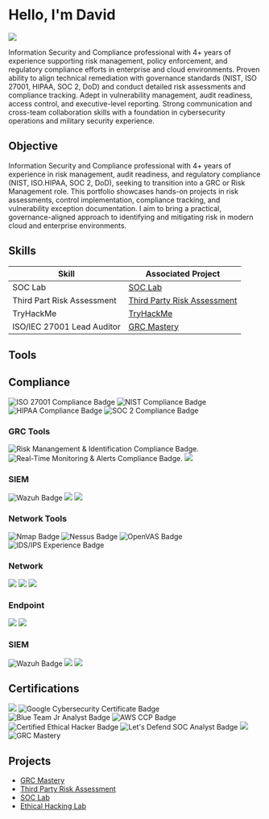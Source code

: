 # Hello, I'm David
<a href="https://linkedin.com/in/david-p-172823149"><img src="https://img.shields.io/badge/-LinkedIn-0072b1?&style=for-the-badge&logo=linkedin&logoColor=white" /></a>

Information Security and Compliance professional with 4+ years of experience supporting risk management, policy enforcement, and regulatory compliance efforts in enterprise and cloud environments. Proven ability to align technical remediation with governance standards (NIST, ISO 27001, HIPAA, SOC 2, DoD) and conduct detailed risk assessments and compliance tracking. Adept in vulnerability management, audit readiness, access control, and executive-level reporting. Strong communication and cross-team collaboration skills with a foundation in cybersecurity operations and military security experience.

## Objective

Information Security and Compliance professional with 4+ years of experience in risk management, audit readiness, and regulatory compliance (NIST, ISO.HIPAA, SOC 2, DoD), seeking to transition into a GRC or Risk Management role. This portfolio showcases hands-on projects in risk assessments, control implementation, compliance tracking, and vulnerability exception documentation. I aim to bring a practical, governance-aligned approach to identifying and mitigating risk in modern cloud and enterprise environments.
## Skills

| Skill                                         | Associated Project         |
|-----------------------------------------------|----------------------------|
| SOC Lab        | <a href="https://github.com/DlPad23/SOC-Lab">SOC Lab</a>|
|Third Part Risk Assessment | <a href="https://github.com/DlPad23/ThirdPartyRiskAssessment/tree/main">Third Party Risk Assessment</a>|
| TryHackMe | <a href="https://github.com/DlPad23/TryHackMe-SOC-Analyst">TryHackMe</a>|
| ISO/IEC 27001 Lead Auditor | <a href="https://github.com/DlPad23/GRC-Mastery/tree/main">GRC Mastery</a>|


## Tools

## Compliance

<div>
  <img src="https://img.shields.io/badge/-ISO_27001-3E8E41?style=for-the-badge&logo=security&logoColor=white" alt="ISO 27001 Compliance Badge" />
  <img src="https://img.shields.io/badge/-NIST-3E8E41?style=for-the-badge&logo=security&logoColor=white" alt="NIST Compliance Badge" />
  <img src="https://img.shields.io/badge/-HIPAA-3E8E41?style=for-the-badge&logo=security&logoColor=white" alt="HIPAA Compliance Badge" />
  <img src="https://img.shields.io/badge/-SOC_2-3E8E41?style=for-the-badge&logo=security&logoColor=white" alt="SOC 2 Compliance Badge" />




</div>



### GRC Tools

<div>
  <img src="https://img.shields.io/badge/-Risk Manangement & Identification-3E8E41?style=for-the-badge&logo=security&logoColor=Red" alt="Risk Manangement & Identification Compliance Badge" />.
  <img src="https://img.shields.io/badge/-Real Time Monitoring & Alerts-3E8E41?style=for-the-badge&logo=security&logoColor=white" alt="Real-Time Monitoring & Alerts Compliance Badge" />.
   <img src="https://img.shields.io/badge/-IAM Policies-1679A7?&style=for-the-badge&logo=IAM-Policies&logoColor=white" />

  
</div>

### SIEM
<div>
<img src="https://img.shields.io/badge/-Wazuh-5A5C61?&style=for-the-badge&logo=Wazuh&logoColor=white" alt="Wazuh Badge" />
<img src="https://img.shields.io/badge/-Splunk-000000?&style=for-the-badge&logo=Splunk&logoColor=white" />
<img src="https://img.shields.io/badge/-Elastic-005571?&style=for-the-badge&logo=Elastic&logoColor=white" />
</div>



### Network Tools
<div>
<img src="https://img.shields.io/badge/-Nmap-214478?&style=for-the-badge&logo=Nmap&logoColor=white" alt="Nmap Badge" />
  <img src="https://img.shields.io/badge/-Nessus-0A66C2?&style=for-the-badge&logo=Tenable&logoColor=white" alt="Nessus Badge" />
  <img src="https://img.shields.io/badge/-OpenVAS-3E8E41?&style=for-the-badge&logo=OpenVAS&logoColor=white" alt="OpenVAS Badge" />
  <img src="https://img.shields.io/badge/-IDS/IPS-3E8E41?style=for-the-badge&logo=security&logoColor=white" alt="IDS/IPS Experience Badge" />



</div>






### Network
<div>
    <img src="https://img.shields.io/badge/-Wireshark-1679A7?&style=for-the-badge&logo=Wireshark&logoColor=white" />
    <img src="https://img.shields.io/badge/-Suricata-EF3B2D?&style=for-the-badge&logo=Suricata&logoColor=white" />
    <img src="https://img.shields.io/badge/-Zeek-777BB4?&style=for-the-badge&logo=Zeek&logoColor=white" />
</div>

### Endpoint
<div>
    <img src="https://img.shields.io/badge/-Microsoft_Defender_for_Endpoint-00A4EF?&style=for-the-badge&logo=Microsoft&logoColor=white" />
    <img src="https://img.shields.io/badge/-Velociraptor-4B275F?&style=for-the-badge&logo=Velociraptor&logoColor=white" />
</div>

### SIEM
<div>
<img src="https://img.shields.io/badge/-Wazuh-5A5C61?&style=for-the-badge&logo=Wazuh&logoColor=white" alt="Wazuh Badge" />
<img src="https://img.shields.io/badge/-Splunk-000000?&style=for-the-badge&logo=Splunk&logoColor=white" />
<img src="https://img.shields.io/badge/-Elastic-005571?&style=for-the-badge&logo=Elastic&logoColor=white" />
</div>

## Certifications
<div>
<img src="https://img.shields.io/badge/-Security%2B-FF0000?&style=for-the-badge&logo=CompTIA&logoColor=white)" />
<img src="https://img.shields.io/badge/-Google%20Cybersecurity-4285F4?&style=for-the-badge&logo=Google&logoColor=white" alt="Google Cybersecurity Certificate Badge" />
<img src="https://img.shields.io/badge/-Blue%20Team%20Jr%20Analyst-005f73?&style=for-the-badge&logo=security&logoColor=white" alt="Blue Team Jr Analyst Badge" />
<img src="https://img.shields.io/badge/-AWS%20CCP-232F3E?&style=for-the-badge&logo=Amazon%20AWS&logoColor=white" alt="AWS CCP Badge" />
<img src="https://img.shields.io/badge/-Certified%20Ethical%20Hacker-990000?&style=for-the-badge&logo=Hack%20The%20Box&logoColor=white" alt="Certified Ethical Hacker Badge" />
<img src="https://img.shields.io/badge/-Let's_Defend_SOC_Analyst-3E8E41?style=for-the-badge&logo=academia&logoColor=white" alt="Let's Defend SOC Analyst Badge" />
<img src="https://img.shields.io/badge/-CySA%2B-FF0000?&style=for-the-badge&logo=CompTIA&logoColor=white)" />
<img src="https://img.shields.io/badge/-GRC Mastery-4285F4?&style=for-the-badge&logo&logoColor=white" alt="GRC Mastery" />






## Projects
- <a href="https://github.com/DlPad23/GRC-Mastery/tree/main">GRC Mastery</a>
- <a href="https://github.com/DlPad23/ThirdPartyRiskAssessment/tree/main">Third Party Risk Assessment</a>
- <a href="https://github.com/DlPad23/SOC-Lab">SOC Lab</a>
- <a href="https://github.com/DlPad23/Ethical-Hacking-Home-Lab">Ethical Hacking Lab</a>
